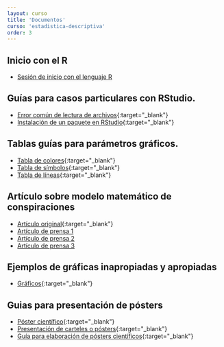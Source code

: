 ```yaml
---
layout: curso
title: 'Documentos'
curso: 'estadistica-descriptiva'
order: 3
---
```


## Inicio con el R
- [Sesión de inicio con el lenguaje R](inicioR.html)

## Guías para casos particulares con RStudio.
- [Error común de lectura de archivos](/estadistica-descriptiva/documentos/ErrorComun.pdf){:target="_blank"}
- [Instalación de un paquete en RStudio](/estadistica-descriptiva/documentos/instalapaquete.pdf){:target="_blank"}

## Tablas guías para parámetros gráficos.
- [Tabla de colores](/estadistica-descriptiva/documentos/ColorChart.pdf){:target="_blank"}
- [Tabla de símbolos](/estadistica-descriptiva/documentos/points.png){:target="_blank"}
- [Tabla de líneas](/estadistica-descriptiva/documentos/lines.png){:target="_blank"}

## Artículo sobre modelo matemático de conspiraciones

- [Artículo original](./documentos/journalPLOS.pdf){:target="_blank"}
- [Artículo de prensa 1](https://actualidad.rt.com/actualidad/198025-hombre-luna-modelo-matematico-conspiraciones)
- [Artículo de prensa 2](http://www.elespectador.com/noticias/actualidad/un-matematico-destruye-teorias-de-conspiracion-articulo-613338)
- [Artículo de prensa 3](http://www.lacuartacolumna.com/formula-matematica-conspiraciones)

## Ejemplos de gráficas inapropiadas y apropiadas
- [Gráficos](/estadistica-descriptiva/graficas/){:target="_blank"}

## Guias para presentación de pósters

- [Póster científico](./documentos/DocumentoPrincipalEGuardiola_poster_cientifico.pdf){:target="_blank"}
- [Presentación de carteles o pósters](./documentos/mgi20400.pdf){:target="_blank"}
- [Guía para elaboración de pósters científicos](./documentos/poster-1209925152397079-9.pdf){:target="_blank"}

